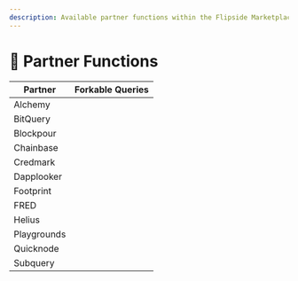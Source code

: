 ```yaml
---
description: Available partner functions within the Flipside Marketplace
---
```


# 🤝 Partner Functions

| Partner     | Forkable Queries  |
| ----------- | ----------------- |
| Alchemy     |                   |
| BitQuery    |                   |
| Blockpour   |                   |
| Chainbase   |                   |
| Credmark    |                   |
| Dapplooker  |                   |
| Footprint   |                   |
| FRED        |                   |
| Helius      |                   |
| Playgrounds |                   |
| Quicknode   |                   |
| Subquery    |                   |

